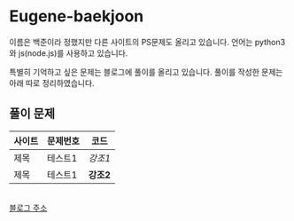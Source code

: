 # Eugene-baekjoon
이름은 백준이라 정했지만 다른 사이트의 PS문제도 올리고 있습니다.
언어는 python3와 js(node.js)를 사용하고 있습니다.

특별히 기억하고 싶은 문제는 블로그에 풀이를 올리고 있습니다.
풀이를 작성한 문제는 아래 따로 정리하였습니다.
<br/>

## 풀이 문제
|사이트|문제번호|코드|
|----------|--------|------------------------------|
|제목|테스트1|*강조1*|
|제목|테스트1|**강조2**|

<br/>
<a href="https://doobudubu.tistory.com/category/%EC%95%8C%EA%B3%A0%EB%A6%AC%EC%A6%98">블로그 주소</a>
